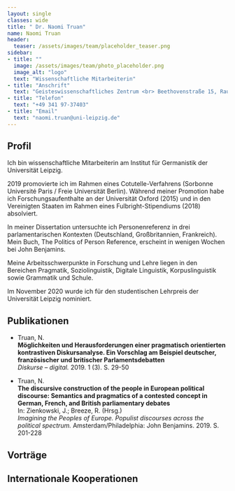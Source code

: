 ```yaml
---
layout: single
classes: wide
title: " Dr. Naomi Truan"
name: Naomi Truan
header:
  teaser: /assets/images/team/placeholder_teaser.png
sidebar:
- title: ""
  image: /assets/images/team/photo_placeholder.png
  image_alt: "logo"
  text: "Wissenschaftliche Mitarbeiterin"
- title: "Anschrift"
  text: "Geisteswissenschaftliches Zentrum <br> Beethovenstraße 15, Raum 1403 <br> 04107 Leipzig"
- title: "Telefon"
  text: "+49 341 97-37403"
- title: "Email"
  text: "naomi.truan@uni-leipzig.de"
---
```


## Profil
Ich bin wissenschaftliche Mitarbeiterin am Institut für Germanistik der Universität Leipzig.

2019 promovierte ich im Rahmen eines Cotutelle-Verfahrens (Sorbonne Université Paris / Freie Universität Berlin). Während meiner Promotion habe ich Forschungsaufenthalte an der Universität Oxford (2015) und in den Vereinigten Staaten im Rahmen eines Fulbright-Stipendiums (2018) absolviert.


In meiner Dissertation untersuchte ich Personenreferenz in drei parlamentarischen Kontexten (Deutschland, Großbritannien, Frankreich). Mein Buch, The Politics of Person Reference, erscheint in wenigen Wochen bei John Benjamins.


Meine Arbeitsschwerpunkte in Forschung und Lehre liegen in den Bereichen Pragmatik, Soziolinguistik, Digitale Linguistik, Korpuslinguistik sowie Grammatik und Schule.


Im November 2020 wurde ich für den studentischen Lehrpreis der Universität Leipzig nominiert.

## Publikationen

- Truan, N. <br>
**Möglichkeiten und Herausforderungen einer pragmatisch orientierten kontrastiven Diskursanalyse. Ein Vorschlag am Beispiel deutscher, französischer und britischer Parlamentsdebatten** <br>
*Diskurse – digital.* 2019. 1 (3). S. 29-50 <br>

- Truan, N. <br>
**The discursive construction of the people in European political discourse: Semantics and pragmatics of a contested concept in German, French, and British parliamentary debates** <br>
In: Zienkowski, J.; Breeze, R. (Hrsg.) <br>
*Imagining the Peoples of Europe. Populist discourses across the political spectrum.* Amsterdam/Philadelphia: John Benjamins. 2019. S. 201-228


## Vorträge 

## Internationale Kooperationen